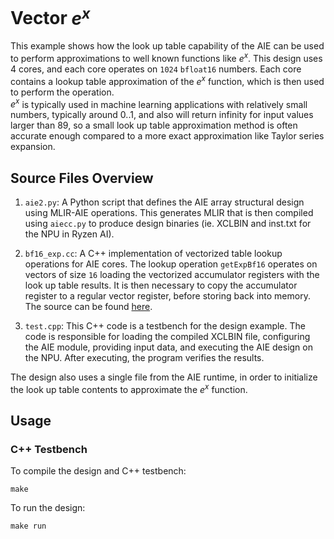 <!---//===- README.md -----------------------------------------*- Markdown -*-===//
//
// This file is licensed under the Apache License v2.0 with LLVM Exceptions.
// See https://llvm.org/LICENSE.txt for license information.
// SPDX-License-Identifier: Apache-2.0 WITH LLVM-exception
//
// Copyright (C) 2024, Advanced Micro Devices, Inc.
// 
//===----------------------------------------------------------------------===//-->


# Vector $e^x$

This example shows how the look up table capability of the AIE can be used to perform approximations to well known functions like $e^x$. 
This design uses 4 cores, and each core operates on `1024` `bfloat16` numbers.  Each core contains a lookup table approximation of the $e^x$ function, which is then used to perform the operation.  
$e^x$ is typically used in machine learning applications with relatively small numbers, typically around 0..1, and also will return infinity for input values larger than 89, so a small look up table approximation method is often accurate enough compared to a more exact approximation like Taylor series expansion.

## Source Files Overview

1. `aie2.py`: A Python script that defines the AIE array structural design using MLIR-AIE operations. This generates MLIR that is then compiled using `aiecc.py` to produce design binaries (ie. XCLBIN and inst.txt for the NPU in Ryzen AI). 

1. `bf16_exp.cc`: A C++ implementation of vectorized table lookup operations for AIE cores. The lookup operation `getExpBf16` operates on vectors of size `16` loading the vectorized accumulator registers with the look up table results.  It is then necessary to copy the accumulator register to a regular vector register, before storing back into memory.  The source can be found [here](../../../aie_kernels/aie2/bf16_exp.cc).

1. `test.cpp`: This C++ code is a testbench for the design example. The code is responsible for loading the compiled XCLBIN file, configuring the AIE module, providing input data, and executing the AIE design on the NPU. After executing, the program verifies the results.

The design also uses a single file from the AIE runtime, in order to initialize the look up table contents to approximate the $e^x$ function.


## Usage

### C++ Testbench

To compile the design and C++ testbench:

```
make
```

To run the design:

```
make run
```

